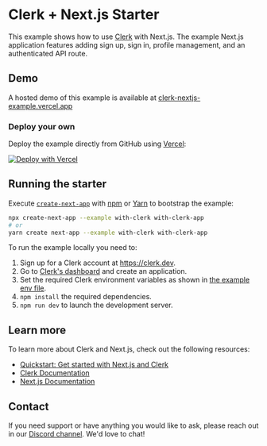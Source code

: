 # Clerk + Next.js Starter

This example shows how to use [Clerk](https://www.clerk.dev/?utm_source=github&utm_medium=starter_repos&utm_campaign=nextjs_starter) with Next.js. The example Next.js application features adding sign up, sign in, profile management, and an authenticated API route.

## Demo

A hosted demo of this example is available at [clerk-nextjs-example.vercel.app](https://clerk-nextjs-example.vercel.app)

### Deploy your own

Deploy the example directly from GitHub using [Vercel](https://vercel.com):

[![Deploy with Vercel](https://vercel.com/button)](https://vercel.com/new/git/external?repository-url=https://github.com/clerkinc/clerk-nextjs-starter&integration-ids=oac_7uYNbc9CdDAZmNqbt3LEkO3a)

## Running the starter

Execute [`create-next-app`](https://github.com/vercel/next.js/tree/canary/packages/create-next-app) with [npm](https://docs.npmjs.com/cli/init) or [Yarn](https://yarnpkg.com/lang/en/docs/cli/create/) to bootstrap the example:

```bash
npx create-next-app --example with-clerk with-clerk-app
# or
yarn create next-app --example with-clerk with-clerk-app
```

To run the example locally you need to:

1. Sign up for a Clerk account at https://clerk.dev.
2. Go to [Clerk's dashboard](https://dashboard.clerk.dev/?utm_source=github&utm_medium=starter_repos&utm_campaign=nextjs_starter) and create an application.
3. Set the required Clerk environment variables as shown in [the example env file](./.env.local.sample).
4. `npm install` the required dependencies.
5. `npm run dev` to launch the development server.

## Learn more

To learn more about Clerk and Next.js, check out the following resources:

- [Quickstart: Get started with Next.js and Clerk](https://clerk.dev/docs/quickstarts/get-started-with-nextjs?utm_source=github&utm_medium=starter_repos&utm_campaign=nextjs_starter)
- [Clerk Documentation](https://clerk.dev/docs?utm_source=github&utm_medium=starter_repos&utm_campaign=nextjs_starter)
- [Next.js Documentation](https://nextjs.org/docs)

## Contact

If you need support or have anything you would like to ask, please reach out in our [Discord channel](https://discord.com/invite/b5rXHjAg7A). We'd love to chat!
